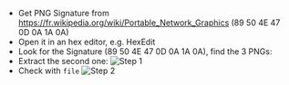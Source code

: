 - Get PNG Signature from https://fr.wikipedia.org/wiki/Portable_Network_Graphics (89 50 4E 47 0D 0A 1A 0A)
- Open it in an hex editor, e.g. HexEdit
- Look for the Signature (89 50 4E 47 0D 0A 1A 0A), find the 3 PNGs:
- Extract the second one:
![Step 1](https://raw.githubusercontent.com/floriancourgey/newbiecontest/master/programmation/Visual%20Vigenere/Visual%20Vigenere%20-%20step%201.jpg)
- Check with `file`
![Step 2](https://raw.githubusercontent.com/floriancourgey/newbiecontest/master/programmation/Visual%20Vigenere/Visual%20Vigenere%20-%20step%202.jpg)
